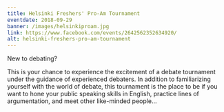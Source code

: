 ```yaml
---
title: Helsinki Freshers' Pro-Am Tournament
eventdate: 2018-09-29
banner: /images/helsinkiproam.jpg
link: https://www.facebook.com/events/2642562352634920/
alt: helsinki-freshers-pro-am-tournament
---
```

New to debating?

This is your chance to experience the excitement of a debate tournament under the guidance of experienced debaters. In addition to familiarizing yourself with the world of debate, this tournament is the place to be if you want to hone your public speaking skills in English, practice lines of argumentation, and meet other like-minded people...